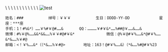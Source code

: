 \ \ \ \ \ \ \ \ \ \ \ \ ![test](https://t1.picb.cc/uploads/2020/06/24/tcWPz0.png)
                                        


```text
姓名：###           绰号：￥￥￥           生日：DDDD-YY-DD				星座：***座         
手机：1！#%&*）……￥%#￥@#……&       QQ：…………￥#￥&*……%##@￥……&……& 			
微博：#%￥@%……&&*&&……%￥￥#@#￥&*				微信：@%￥@#￥%……&*@#￥%……&*&……%￥#@
邮箱：<！￥%……&*（（*&……%￥#@>        地址：163！@#￥%……&）（*&……%#@#￥%23
```
